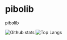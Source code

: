 # pibolib
pibolib

![Github stats](https://github-readme-stats.vercel.app/api?username=kureikei)
![Top Langs](https://github-readme-stats.vercel.app/api/top-langs/?username=kureikei&layout=compact)
